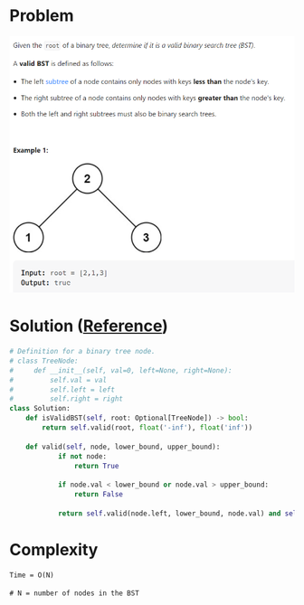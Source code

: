 # Problem
![](../problems/98-validate-binary-search-tree.png)

# Solution ([Reference](https://youtu.be/s6ATEkipzow))
```python
# Definition for a binary tree node.
# class TreeNode:
#     def __init__(self, val=0, left=None, right=None):
#         self.val = val
#         self.left = left
#         self.right = right
class Solution:
    def isValidBST(self, root: Optional[TreeNode]) -> bool:
        return self.valid(root, float('-inf'), float('inf'))

    def valid(self, node, lower_bound, upper_bound):
            if not node:
                return True
            
            if node.val < lower_bound or node.val > upper_bound:
                return False
            
            return self.valid(node.left, lower_bound, node.val) and self.valid(node.right, node.val, upper_bound)
```

# Complexity
```
Time = O(N)

# N = number of nodes in the BST
```